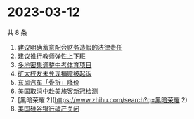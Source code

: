 # 2023-03-12

共 8 条

<!-- BEGIN -->
<!-- 最后更新时间 Sun Mar 12 2023 21:16:20 GMT+0800 (China Standard Time) -->

1. [建议明确蓄意配合财务造假的法律责任](https://www.zhihu.com/search?q=建议明确蓄意配合财务造假的法律责任)
1. [建议推行教师弹性上下班](https://www.zhihu.com/search?q=建议推行教师弹性上下班)
1. [多地密集调整中考体育项目](https://www.zhihu.com/search?q=多地密集调整中考体育项目)
1. [矿大校友未兑现捐赠被起诉](https://www.zhihu.com/search?q=矿大校友未兑现捐赠被起诉)
1. [东风汽车「骨折」降价](https://www.zhihu.com/search?q=东风汽车「骨折」降价)
1. [美国取消中赴美旅客新冠检测](https://www.zhihu.com/search?q=美国取消中赴美旅客新冠检测)
1. [黑暗荣耀 2](https://www.zhihu.com/search?q=黑暗荣耀 2)
1. [美国硅谷银行破产关闭](https://www.zhihu.com/search?q=美国硅谷银行破产关闭)

<!-- END -->
